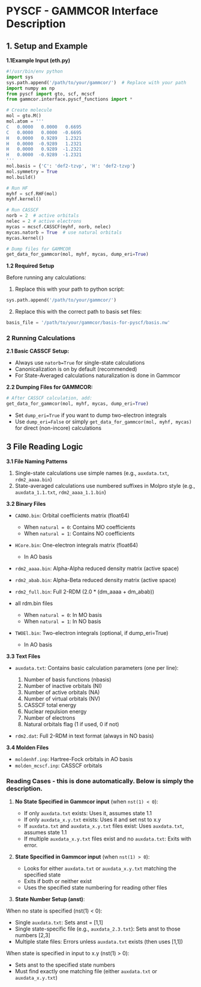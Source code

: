 # PYSCF - GAMMCOR Interface Description

## 1. Setup and Example

**1.1Example Input (eth.py)**

```python
#!/usr/bin/env python
import sys
sys.path.append('/path/to/your/gammcor/')  # Replace with your path
import numpy as np
from pyscf import gto, scf, mcscf
from gammcor.interface.pyscf_functions import *

# Create molecule
mol = gto.M()
mol.atom = '''
C   0.0000   0.0000   0.6695 
C   0.0000   0.0000  -0.6695 
H   0.0000   0.9289   1.2321 
H   0.0000  -0.9289   1.2321 
H   0.0000   0.9289  -1.2321 
H   0.0000  -0.9289  -1.2321
'''
mol.basis = {'C': 'def2-tzvp', 'H': 'def2-tzvp'}
mol.symmetry = True
mol.build()

# Run HF
myhf = scf.RHF(mol)
myhf.kernel()

# Run CASSCF
norb = 2  # active orbitals
nelec = 2 # active electrons
mycas = mcscf.CASSCF(myhf, norb, nelec)
mycas.natorb = True  # use natural orbitals
mycas.kernel()

# Dump files for GAMMCOR
get_data_for_gammcor(mol, myhf, mycas, dump_eri=True)
```

**1.2 Required Setup**

Before running any calculations:

1. Replace this with your path to python script:
```python
sys.path.append('/path/to/your/gammcor/')
```

2. Replace this with  the correct path to basis set files:
```python
basis_file = '/path/to/your/gammcor/basis-for-pyscf/basis.nw'
```

### 2 Running Calculations

**2.1 Basic CASSCF Setup:**

- Always use `natorb=True` for single-state calculations
- Canonicalization is on by default (recommended)
- For State-Averaged calculations naturalization is done in Gammcor

**2.2 Dumping Files for GAMMCOR:**

```python
# After CASSCF calculation, add:
get_data_for_gammcor(mol, myhf, mycas, dump_eri=True)
```
   - Set `dump_eri=True` if you want to dump two-electron integrals
   - Use `dump_eri=False` or simply  `get_data_for_gammcor(mol, myhf, mycas)` for direct (non-incore) calculations

## 3 File Reading Logic

**3.1 File Naming Patterns**

1. Single-state calculations use simple names (e.g., `auxdata.txt`, `rdm2_aaaa.bin`)
2. State-averaged calculations use numbered suffixes in Molpro style (e.g., `auxdata_1.1.txt`, `rdm2_aaaa_1.1.bin`)




**3.2 Binary Files**

- `CAONO.bin`: Orbital coefficients matrix (float64)
  
  - When `natural = 0`: Contains MO coefficients
  - When `natural = 1`: Contains NO coefficients
  
- `HCore.bin`: One-electron integrals matrix (float64)
  
  - In AO basis
  
- `rdm2_aaaa.bin`: Alpha-Alpha reduced density matrix (active space)

- `rdm2_abab.bin`: Alpha-Beta reduced density matrix (active space)

- `rdm2_full.bin`: Full 2-RDM (2.0 * (dm_aaaa + dm_abab))
  
- all rdm.bin files
  
  - When `natural = 0`: In MO basis
  - When `natural = 1`: In NO basis
  
- `TWOEl.bin`: Two-electron integrals (optional, if dump_eri=True)
  
  - In AO basis
  
    

**3.3 Text Files**

- `auxdata.txt`: Contains basic calculation parameters (one per line):
  1. Number of basis functions (nbasis)
  2. Number of inactive orbitals (NI)
  3. Number of active orbitals (NA)
  4. Number of virtual orbitals (NV)
  5. CASSCF total energy
  6. Nuclear repulsion energy
  7. Number of electrons
  8. Natural orbitals flag (1 if used, 0 if not)

- `rdm2.dat`: Full 2-RDM in text format (always in NO basis)

**3.4 Molden Files**

- `moldenhf.inp`: Hartree-Fock orbitals in AO basis
- `molden_mcscf.inp`: CASSCF orbitals

### Reading Cases - this is done automatically. Below is simply the description.

1. **No State Specified in Gammcor input** (when `nst(1) < 0`):
   - If only `auxdata.txt` exists: Uses it, assumes state 1.1
   - If only `auxdata_x.y.txt` exists: Uses it and set nst to x.y
   - If `auxdata.txt` and `auxdata_x.y.txt` files exist: Uses `auxdata.txt`, assumes state 1.1
   - If multiple `auxdata_x.y.txt` files exist and no `auxdata.txt`: Exits with error.

2. **State Specified in Gammcor input** (when `nst(1) > 0`):
   - Looks for either `auxdata.txt` or `auxdata_x.y.txt` matching the specified state
   - Exits if both or neither exist
   - Uses the specified state numbering for reading other files

3. **State Number Setup (anst)**:

When no state is specified (nst(1) < 0):

   - Single `auxdata.txt`: Sets anst = [1,1]
   - Single state-specific file (e.g., `auxdata_2.3.txt`): Sets anst to those numbers [2,3]
   - Multiple state files: Errors unless `auxdata.txt` exists (then uses [1,1])

When state is specified in input to x.y (nst(1) > 0):

   - Sets anst to the specified state numbers
   - Must find exactly one matching file (either `auxdata.txt` or `auxdata_x.y.txt`)
